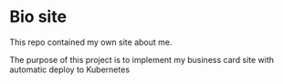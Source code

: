 # Bio site
This repo contained my own site about me.

The purpose of this project is to implement my business card site with automatic deploy to Kubernetes
